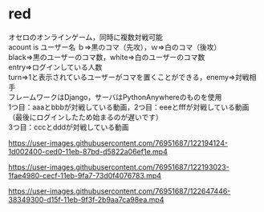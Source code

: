 # red

オセロのオンラインゲーム，同時に複数対戦可能<br>
acount is ユーザー名 ｂ⇒黒のコマ（先攻），ｗ⇒白のコマ（後攻）<br>
black⇒黒のユーザーのコマ数，white⇒白のユーザーのコマ数<br>
entry⇒ログインしている人数<br>
turn⇒1と表示されているユーザーがコマを置くことができる，enemy⇒対戦相手<br>
フレームワークはDjango，サーバはPythonAnywhereのものを使用<br>
1つ目：aaaとbbbが対戦している動画，2つ目：eeeとfffが対戦している動画（最後にログインしたため始まるのが遅いです）<br>
3つ目：cccとdddが対戦している動画

https://user-images.githubusercontent.com/76951687/122194124-1d002400-ced0-11eb-87bd-d5822a06ef1e.mp4

https://user-images.githubusercontent.com/76951687/122193023-1fae4980-cecf-11eb-9fa7-73d0f4076783.mp4

https://user-images.githubusercontent.com/76951687/122647446-38349300-d15f-11eb-9f3f-2b9aa7ca98ea.mp4
